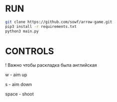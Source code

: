 # RUN

```bash
git clone https://github.com/sowf/arrow-game.git
pip3 install -r requirements.txt
python3 main.py
```


# CONTROLS

! Важно чтобы раскладка была английская

w - aim up

s - aim down

space - shoot
